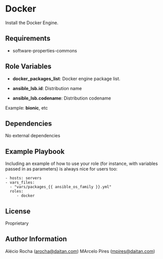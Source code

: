 Docker
=========

Install the Docker Engine.

Requirements
------------

- software-properties-commons


Role Variables
--------------

- **docker_packages_list**: Docker engine package list.

- **ansible_lsb.id**: Distribution name

- **ansible_lsb.codename**: Distribution codename

Example: **bionic**, etc

Dependencies
------------

No external dependencies

Example Playbook
----------------

Including an example of how to use your role (for instance, with variables passed in as parameters) is always nice for users too:

    - hosts: servers
    - vars_files:
      - "vars/packages_{{ ansible_os_family }}.yml" 
      roles:
         - docker

License
-------

Proprietary

Author Information
------------------

Alécio Rocha (arocha@daitan.com)
MArcelo Pires (mpires@daitan.com)
